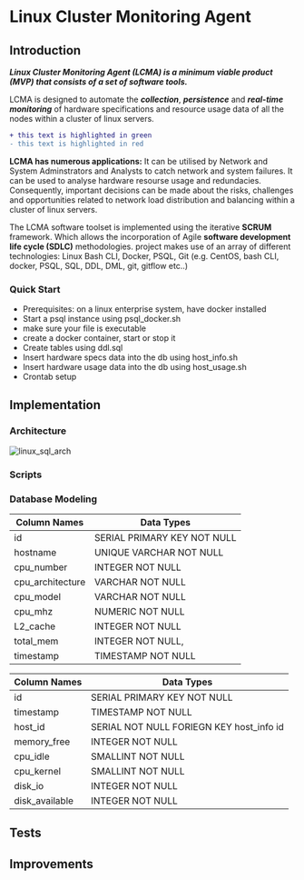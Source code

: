 # Linux Cluster Monitoring Agent

## Introduction
_**Linux Cluster Monitoring Agent (LCMA) is a minimum viable product (MVP) that consists of a set of software tools.**_

LCMA is designed to automate the **_collection_**, **_persistence_** and **_real-time monitoring_** of hardware specifications and resource usage data of all the nodes within a cluster of linux servers.

```diff
+ this text is highlighted in green
- this text is highlighted in red
```
**LCMA has numerous applications:**
It can be utilised by Network and System Adminstrators and Analysts to catch network and system failures. It can be used to analyse hardware resourse usage and redundacies. Consequently, important decisions can be made about the risks, challenges and opportunities related to network load distribution and balancing within a cluster of linux servers. 

The LCMA software toolset is implemented using the iterative **SCRUM** framework. Which allows the incorporation of Agile **software development life cycle (SDLC)** methodologies. project makes use of an array of different technologies: Linux Bash CLI, Docker, PSQL, Git
(e.g. CentOS, bash CLI, docker, PSQL, SQL, DDL, DML, git, gitflow etc..)


### Quick Start
- Prerequisites: on a linux enterprise system, have docker installed
- Start a psql instance using psql_docker.sh
- make sure your file is executable 
- create a docker container, start or stop it
- Create tables using ddl.sql
- Insert hardware specs data into the db using host_info.sh
- Insert hardware usage data into the db using host_usage.sh
- Crontab setup

## Implementation

### Architecture

![linux_sql_arch](https://user-images.githubusercontent.com/50436238/118318188-04fb4600-b4c7-11eb-9b86-316be03e5a2a.png)

### Scripts

### Database Modeling

Column Names | Data Types
------------ | -------------
id| SERIAL PRIMARY KEY NOT NULL
hostname| UNIQUE VARCHAR NOT NULL
cpu_number| INTEGER NOT NULL
cpu_architecture| VARCHAR NOT NULL
cpu_model| VARCHAR NOT NULL
cpu_mhz| NUMERIC NOT NULL
L2_cache| INTEGER NOT NULL
total_mem| INTEGER NOT NULL,
timestamp | TIMESTAMP NOT NULL



Column Names | Data Types
------------ | -------------
id| SERIAL PRIMARY KEY NOT NULL
timestamp| TIMESTAMP NOT NULL
host_id| SERIAL NOT NULL FORIEGN KEY host_info id
memory_free| INTEGER NOT NULL
cpu_idle| SMALLINT NOT NULL
cpu_kernel| SMALLINT NOT NULL
disk_io| INTEGER NOT NULL
disk_available| INTEGER NOT NULL

## Tests

## Improvements
